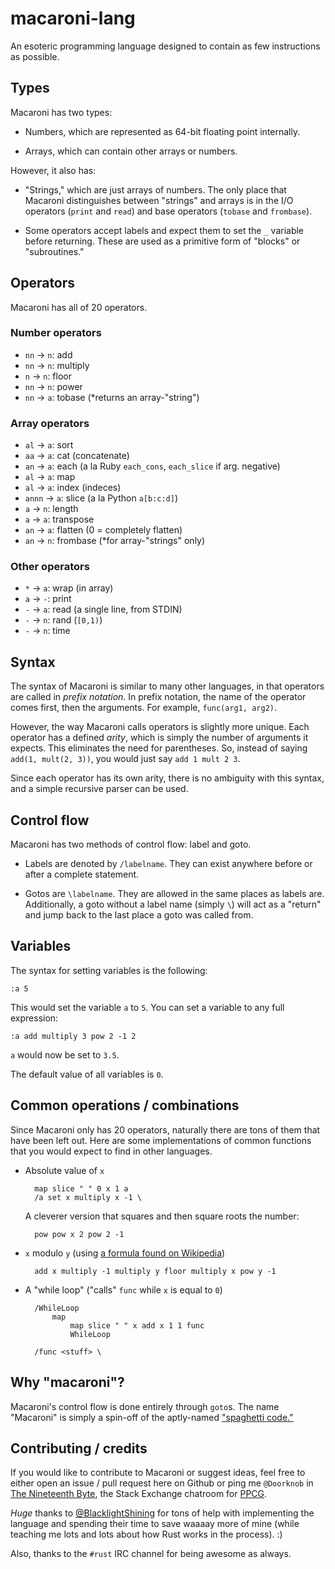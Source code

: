 # macaroni-lang

An esoteric programming language designed to contain as few instructions as
possible.

## Types

Macaroni has two types:

- Numbers, which are represented as 64-bit floating point internally.

- Arrays, which can contain other arrays or numbers.

However, it also has:

- "Strings," which are just arrays of numbers. The only place that Macaroni
  distinguishes between "strings" and arrays is in the I/O operators (`print`
  and `read`) and base operators (`tobase` and `frombase`).

- Some operators accept labels and expect them to set the `_` variable before
  returning. These are used as a primitive form of "blocks" or "subroutines."

## Operators

Macaroni has all of 20 operators.

### Number operators

- `nn` -> `n`: add
- `nn` -> `n`: multiply
- `n` -> `n`: floor
- `nn` -> `n`: power
- `nn` -> `a`: tobase (\*returns an array-"string")

### Array operators

- `al` -> `a`: sort
- `aa` -> `a`: cat (concatenate)
- `an` -> `a`: each (a la Ruby `each_cons`, `each_slice` if arg. negative)
- `al` -> `a`: map
- `al` -> `a`: index (indeces)
- `annn` -> `a`: slice (a la Python `a[b:c:d]`)
- `a` -> `n`: length
- `a` -> `a`: transpose
- `an` -> `a`: flatten (0 = completely flatten)
- `an` -> `n`: frombase (\*for array-"strings" only)

### Other operators

- `*` -> `a`: wrap (in array)
- `a` -> `-`: print
- `-` -> `a`: read (a single line, from STDIN)
- `-` -> `n`: rand (`[0,1)`)
- `-` -> `n`: time

## Syntax

The syntax of Macaroni is similar to many other languages, in that operators are called in *prefix notation*. In prefix notation, the name of the operator comes first, then the arguments. For example, `func(arg1, arg2)`.

However, the way Macaroni calls operators is slightly more unique. Each operator has a defined *arity*, which is simply the number of arguments it expects. This eliminates the need for parentheses. So, instead of saying `add(1, mult(2, 3))`, you would just say `add 1 mult 2 3`.

Since each operator has its own arity, there is no ambiguity with this syntax, and a simple recursive parser can be used.

## Control flow

Macaroni has two methods of control flow: label and goto.

- Labels are denoted by `/labelname`. They can exist anywhere before or after a
  complete statement.

- Gotos are `\labelname`. They are allowed in the same places as labels are.
  Additionally, a goto without a label name (simply ``\``) will act as a
  "return" and jump back to the last place a goto was called from.

## Variables

The syntax for setting variables is the following:

    :a 5

This would set the variable `a` to `5`. You can set a variable to any full
expression:

    :a add multiply 3 pow 2 -1 2

`a` would now be set to `3.5`.

The default value of all variables is `0`.

## Common operations / combinations

Since Macaroni only has 20 operators, naturally there are tons of them that
have been left out. Here are some implementations of common functions that you
would expect to find in other languages.

- Absolute value of `x`

        map slice " " 0 x 1 a
        /a set x multiply x -1 \

    A cleverer version that squares and then square roots the number:

        pow pow x 2 pow 2 -1

- `x` modulo `y` (using [a formula found on Wikipedia](https://en.wikipedia.org/wiki/Floor_and_ceiling_functions#Mod_operator))

        add x multiply -1 multiply y floor multiply x pow y -1

- A "while loop" ("calls" `func` while `x` is equal to `0`)

        /WhileLoop
            map
                map slice " " x add x 1 1 func
                WhileLoop

        /func <stuff> \

## Why "macaroni"?

Macaroni's control flow is done entirely through `goto`s. The name "Macaroni"
is simply a spin-off of the aptly-named ["spaghetti
code."](https://en.wikipedia.org/wiki/Spaghetti_code)

## Contributing / credits

If you would like to contribute to Macaroni or suggest ideas, feel free to
either open an issue / pull request here on Github or ping me `@Doorknob` in
[The Nineteenth
Byte](http://chat.stackexchange.com/rooms/240/the-nineteenth-byte), the Stack
Exchange chatroom for [PPCG](http://codegolf.stackexchange.com).

*Huge* thanks to [@BlacklightShining](https://github.com/BlacklightShining) for
tons of help with implementing the language and spending their time to save
waaaay more of mine (while teaching me lots and lots about how Rust works in
the process). :)

Also, thanks to the `#rust` IRC channel for being awesome as always.
